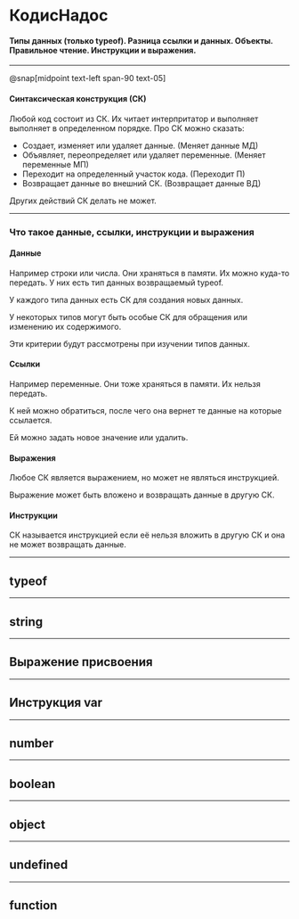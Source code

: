 # КодисНадос

#### Типы данных (только typeof). Разница ссылки и данных. Объекты. Правильное чтение. Инструкции и выражения.

---

@snap[midpoint text-left span-90 text-05]

#### Синтаксическая конструкция (СК)

Любой код состоит из СК. Их читает интерпритатор и выполняет выполняет в определенном порядке. Про СК можно сказать:

- Создает, изменяет или удаляет данные. (Меняет данные МД)
- Объявляет, переопределяет или удаляет переменные. (Меняет переменные МП)
- Переходит на определенный участок кода. (Переходит П)
- Возвращает данные во внешний СК. (Возвращает данные ВД)

Других действий СК делать не может.

---

### Что такое данные, ссылки, инструкции и выражения

#### Данные

Например строки или числа. Они храняться в памяти. Их можно куда-то передать. У них есть тип данных возвращаемый typeof.

У каждого типа данных есть СК для создания новых данных.

У некоторых типов могут быть особые СК для обращения или изменению их содержимого.

Эти критерии будут рассмотрены при изучении типов данных.

#### Ссылки

Например переменные. Они тоже храняться в памяти. Их нельзя передать.

К ней можно обратиться, после чего она вернет те данные на которые ссылается.

Ей можно задать новое значение или удалить.

#### Выражения

Любое СК является выражением, но может не являться инструкцией.

Выражение может быть вложено и возвращать данные в другую СК.

#### Инструкции

СК называется инструкцией если её нельзя вложить в другую СК и она не может возвращать данные.

---

## typeof

---

## string

---

## Выражение присвоения

---

## Инструкция var

---

## number

---

## boolean

---

## object

---

## undefined

---

## function

